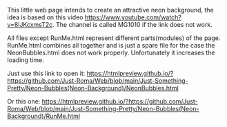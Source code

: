 This little web page intends to create an attractive neon background, the idea is based on this video https://www.youtube.com/watch?v=8lJKcxmsT2c.
The channel is called MG1010 if the link does not work.

All files except RunMe.html represent different parts(modules) of the page.
RunMe.html combines all together and is just a spare file for the case the NeonBubbles.html does not work properly. Unfortunately it increases the loading time.

Just use this link to open it:
https://htmlpreview.github.io/?https://github.com/Just-Roma/Web/blob/main/Just-Something-Pretty/Neon-Bubbles(Neon-Background)/NeonBubbles.html

Or this one:
https://htmlpreview.github.io/?https://github.com/Just-Roma/Web/blob/main/Just-Something-Pretty/Neon-Bubbles(Neon-Background)/RunMe.html
